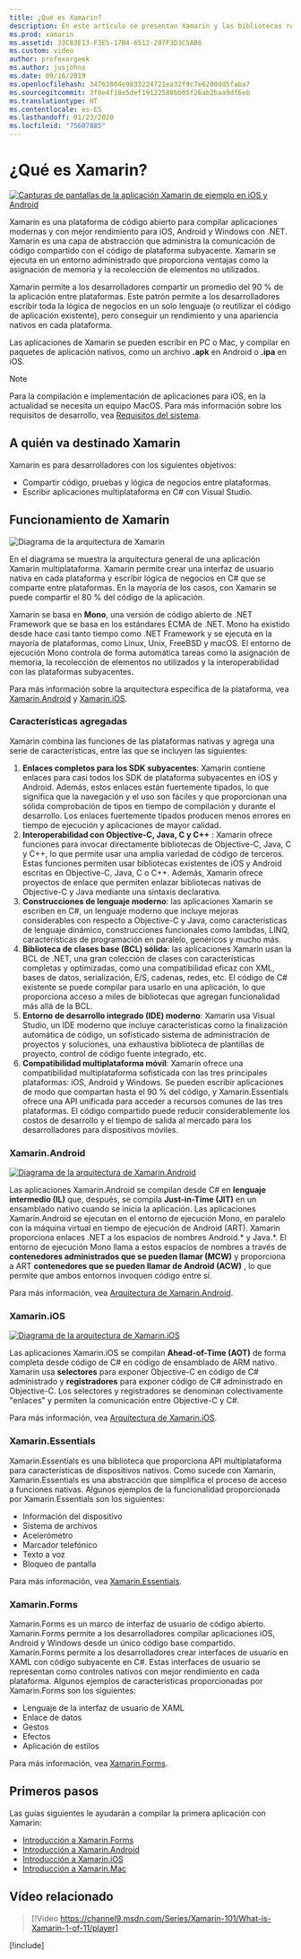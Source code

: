 ```yaml
---
title: ¿Qué es Xamarin?
description: En este artículo se presentan Xamarin y las bibliotecas relacionadas.
ms.prod: xamarin
ms.assetid: 33C83E13-F3E5-17B4-6512-207F3D3C5AB6
ms.custom: video
author: profexorgeek
ms.author: jusjohns
ms.date: 09/16/2019
ms.openlocfilehash: 34763804e9833224721ea32f9c7e6200dd5faba7
ms.sourcegitcommit: 3f0e4f10e5def19122588bb05f26ab2baa9df6eb
ms.translationtype: HT
ms.contentlocale: es-ES
ms.lasthandoff: 01/23/2020
ms.locfileid: "75607885"
---
```

# <a name="what-is-xamarin"></a>¿Qué es Xamarin?

[![Capturas de pantallas de la aplicación Xamarin de ejemplo en iOS y Android](what-is-xamarin-images/xamarin-app-cropped.png)](what-is-xamarin-images/xamarin-app.png#lightbox)

Xamarin es una plataforma de código abierto para compilar aplicaciones modernas y con mejor rendimiento para iOS, Android y Windows con .NET. Xamarin es una capa de abstracción que administra la comunicación de código compartido con el código de plataforma subyacente. Xamarin se ejecuta en un entorno administrado que proporciona ventajas como la asignación de memoria y la recolección de elementos no utilizados.

Xamarin permite a los desarrolladores compartir un promedio del 90 % de la aplicación entre plataformas. Este patrón permite a los desarrolladores escribir toda la lógica de negocios en un solo lenguaje (o reutilizar el código de aplicación existente), pero conseguir un rendimiento y una apariencia nativos en cada plataforma.

Las aplicaciones de Xamarin se pueden escribir en PC o Mac, y compilar en paquetes de aplicación nativos, como un archivo **.apk** en Android o **.ipa** en iOS.

> [!NOTE]
> Para la compilación e implementación de aplicaciones para iOS, en la actualidad se necesita un equipo MacOS. Para más información sobre los requisitos de desarrollo, vea [Requisitos del sistema](~/cross-platform/get-started/requirements.md#macos-requirements).

## <a name="who-xamarin-is-for"></a>A quién va destinado Xamarin

Xamarin es para desarrolladores con los siguientes objetivos:

- Compartir código, pruebas y lógica de negocios entre plataformas.
- Escribir aplicaciones multiplataforma en C# con Visual Studio.

## <a name="how-xamarin-works"></a>Funcionamiento de Xamarin

![Diagrama de la arquitectura de Xamarin](what-is-xamarin-images/xamarin-architecture.png)

En el diagrama se muestra la arquitectura general de una aplicación Xamarin multiplataforma. Xamarin permite crear una interfaz de usuario nativa en cada plataforma y escribir lógica de negocios en C# que se comparte entre plataformas. En la mayoría de los casos, con Xamarin se puede compartir el 80 % del código de la aplicación.

Xamarin se basa en **Mono**, una versión de código abierto de .NET Framework que se basa en los estándares ECMA de .NET. Mono ha existido desde hace casi tanto tiempo como .NET Framework y se ejecuta en la mayoría de plataformas, como Linux, Unix, FreeBSD y macOS. El entorno de ejecución Mono controla de forma automática tareas como la asignación de memoria, la recolección de elementos no utilizados y la interoperabilidad con las plataformas subyacentes.

Para más información sobre la arquitectura específica de la plataforma, vea [Xamarin.Android](#xamarinandroid) y [Xamarin.iOS](#xamarinios).

### <a name="added-features"></a>Características agregadas

Xamarin combina las funciones de las plataformas nativas y agrega una serie de características, entre las que se incluyen las siguientes:

1. **Enlaces completos para los SDK subyacentes**: Xamarin contiene enlaces para casi todos los SDK de plataforma subyacentes en iOS y Android. Además, estos enlaces están fuertemente tipados, lo que significa que la navegación y el uso son fáciles y que proporcionan una sólida comprobación de tipos en tiempo de compilación y durante el desarrollo. Los enlaces fuertemente tipados producen menos errores en tiempo de ejecución y aplicaciones de mayor calidad.
1. **Interoperabilidad con Objective-C, Java, C y C++** : Xamarin ofrece funciones para invocar directamente bibliotecas de Objective-C, Java, C y C++, lo que permite usar una amplia variedad de código de terceros. Estas funciones permiten usar bibliotecas existentes de iOS y Android escritas en Objective-C, Java, C o C++. Además, Xamarin ofrece proyectos de enlace que permiten enlazar bibliotecas nativas de Objective-C y Java mediante una sintaxis declarativa.
1. **Construcciones de lenguaje moderno**: las aplicaciones Xamarin se escriben en C#, un lenguaje moderno que incluye mejoras considerables con respecto a Objective-C y Java, como características de lenguaje dinámico, construcciones funcionales como lambdas, LINQ, características de programación en paralelo, genéricos y mucho más.
1. **Biblioteca de clases base (BCL) sólida**: las aplicaciones Xamarin usan la BCL de .NET, una gran colección de clases con características completas y optimizadas, como una compatibilidad eficaz con XML, bases de datos, serialización, E/S, cadenas, redes, etc. El código de C# existente se puede compilar para usarlo en una aplicación, lo que proporciona acceso a miles de bibliotecas que agregan funcionalidad más allá de la BCL.
1. **Entorno de desarrollo integrado (IDE) moderno**: Xamarin usa Visual Studio, un IDE moderno que incluye características como la finalización automática de código, un sofisticado sistema de administración de proyectos y soluciones, una exhaustiva biblioteca de plantillas de proyecto, control de código fuente integrado, etc.
1. **Compatibilidad multiplataforma móvil**: Xamarin ofrece una compatibilidad multiplataforma sofisticada con las tres principales plataformas: iOS, Android y Windows. Se pueden escribir aplicaciones de modo que compartan hasta el 90 % del código, y Xamarin.Essentials ofrece una API unificada para acceder a recursos comunes de las tres plataformas. El código compartido puede reducir considerablemente los costos de desarrollo y el tiempo de salida al mercado para los desarrolladores para dispositivos móviles.

### <a name="xamarinandroid"></a>Xamarin.Android

[![Diagrama de la arquitectura de Xamarin.Android](what-is-xamarin-images/android-architecture-cropped.png)](what-is-xamarin-images/android-architecture.png#lightbox)

Las aplicaciones Xamarin.Android se compilan desde C# en **lenguaje intermedio (IL)** que, después, se compila **Just-in-Time (JIT)** en un ensamblado nativo cuando se inicia la aplicación. Las aplicaciones Xamarin.Android se ejecutan en el entorno de ejecución Mono, en paralelo con la máquina virtual en tiempo de ejecución de Android (ART). Xamarin proporciona enlaces .NET a los espacios de nombres Android.* y Java.*. El entorno de ejecución Mono llama a estos espacios de nombres a través de **contenedores administrados que se pueden llamar (MCW)** y proporciona a ART **contenedores que se pueden llamar de Android (ACW)** , lo que permite que ambos entornos invoquen código entre sí.

Para más información, vea [Arquitectura de Xamarin.Android](~/android/internals/architecture.md).

### <a name="xamarinios"></a>Xamarin.iOS

[![Diagrama de la arquitectura de Xamarin.iOS](what-is-xamarin-images/ios-architecture-cropped.png)](what-is-xamarin-images/ios-architecture.png#lightbox)

Las aplicaciones Xamarin.iOS se compilan **Ahead-of-Time (AOT)** de forma completa desde código de C# en código de ensamblado de ARM nativo. Xamarin usa **selectores** para exponer Objective-C en código de C# administrado y **registradores** para exponer código de C# administrado en Objective-C. Los selectores y registradores se denominan colectivamente "enlaces" y permiten la comunicación entre Objective-C y C#.

Para más información, vea [Arquitectura de Xamarin.iOS](~/ios/internals/architecture.md).

### <a name="xamarinessentials"></a>Xamarin.Essentials

Xamarin.Essentials es una biblioteca que proporciona API multiplataforma para características de dispositivos nativos. Como sucede con Xamarin, Xamarin.Essentials es una abstracción que simplifica el proceso de acceso a funciones nativas. Algunos ejemplos de la funcionalidad proporcionada por Xamarin.Essentials son los siguientes:

- Información del dispositivo
- Sistema de archivos
- Acelerómetro
- Marcador telefónico
- Texto a voz
- Bloqueo de pantalla

Para más información, vea [Xamarin.Essentials](~/essentials/index.md).

### <a name="xamarinforms"></a>Xamarin.Forms

Xamarin.Forms es un marco de interfaz de usuario de código abierto. Xamarin.Forms permite a los desarrolladores compilar aplicaciones iOS, Android y Windows desde un único código base compartido. Xamarin.Forms permite a los desarrolladores crear interfaces de usuario en XAML con código subyacente en C#. Estas interfaces de usuario se representan como controles nativos con mejor rendimiento en cada plataforma. Algunos ejemplos de características proporcionadas por Xamarin.Forms son los siguientes:

- Lenguaje de la interfaz de usuario de XAML
- Enlace de datos
- Gestos
- Efectos
- Aplicación de estilos

Para más información, vea [Xamarin.Forms](~/xamarin-forms/index.yml).

## <a name="get-started"></a>Primeros pasos

Las guías siguientes le ayudarán a compilar la primera aplicación con Xamarin:

- [Introducción a Xamarin.Forms](~/xamarin-forms/index.yml)
- [Introducción a Xamarin.Android](~/android/index.yml)
- [Introducción a Xamarin.iOS](~/ios/index.yml)
- [Introducción a Xamarin.Mac](~/mac/index.yml)

## <a name="related-video"></a>Vídeo relacionado

> [!Video https://channel9.msdn.com/Series/Xamarin-101/What-is-Xamarin-1-of-11/player]

[!include[](~/essentials/includes/xamarin-show-essentials.md)]
